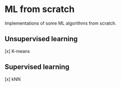 # ML from scratch

Implementations of some ML algorithms from scratch.

## Unsupervised learning

[x] K-means

## Supervised learning

[x] kNN

